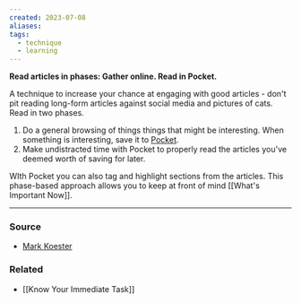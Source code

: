 ```yaml
---
created: 2023-07-08
aliases: 
tags:
  - technique
  - learning
---
```

**Read articles in phases: Gather online. Read in Pocket.**

A technique to increase your chance at engaging with good articles - don't pit reading long-form articles against social media and pictures of cats. Read in two phases.

1. Do a general browsing of things things that might be interesting. When something is interesting, save it to [Pocket](http://www.getpocket.com).
2. Make undistracted time with Pocket to properly read the articles you've deemed worth of saving for later.

WIth Pocket you can also tag and highlight sections from the articles. This phase-based approach allows you to keep at front of mind [[What's Important Now]].

---

### Source
- [Mark Koester](http://www.markwk.com/2013/05/on-reading.html)

### Related
- [[Know Your Immediate Task]]